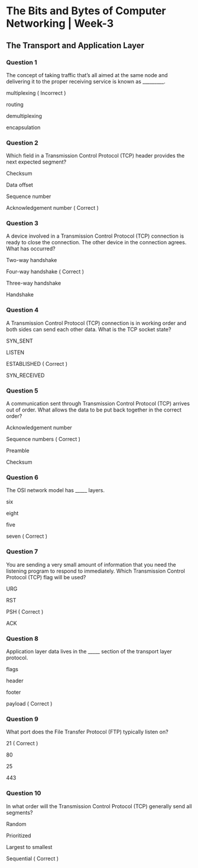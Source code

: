 # The Bits and Bytes of Computer Networking | Week-3

## The Transport and Application Layer

### Question 1

The concept of taking traffic that’s all aimed at the same node and delivering it to the proper receiving service is known as _________.


multiplexing ( Incorrect )

routing

demultiplexing

encapsulation


### Question 2

Which field in a Transmission Control Protocol (TCP) header provides the next expected segment?

Checksum

Data offset

Sequence number

Acknowledgement number ( Correct )


### Question 3

A device involved in a Transmission Control Protocol (TCP) connection is ready to close the connection. The other device in the connection agrees. What has occurred?

Two-way handshake

Four-way handshake  ( Correct )

Three-way handshake

Handshake


### Question 4

A Transmission Control Protocol (TCP) connection is in working order and both sides can send each other data. What is the TCP socket state?

SYN_SENT

LISTEN

ESTABLISHED ( Correct )

SYN_RECEIVED


### Question 5

A communication sent through Transmission Control Protocol (TCP) arrives out of order. What allows the data to be put back together in the correct order?   

Acknowledgement number

Sequence numbers ( Correct )

Preamble

Checksum


### Question 6

The OSI network model has _____ layers.

six

eight

five

seven ( Correct )


### Question 7

You are sending a very small amount of information that you need the listening program to respond to immediately. Which Transmission Control Protocol (TCP) flag will be used?

URG

RST

PSH ( Correct )

ACK


### Question 8

Application layer data lives in the _____ section of the transport layer protocol.


flags

header

footer

payload ( Correct )


### Question 9

What port does the File Transfer Protocol (FTP) typically listen on?   

21 ( Correct )

80

25 

443


### Question 10

In what order will the Transmission Control Protocol (TCP) generally send all segments?


Random

Prioritized

Largest to smallest

Sequential ( Correct )
